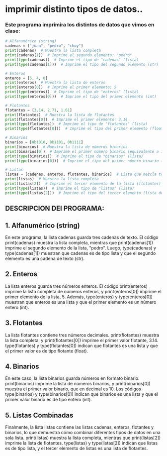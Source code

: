 #  imprimir distinto tipos de datos..


### Este programa imprimira los distintos de datos que vimos en clase:

```python
# Alfanumérico (string)
cadenas = ["juan", "pedro", "chuy"]
print(cadenas)  # Muestra la lista completa
print(cadenas[1])  # Imprime el segundo elemento: "pedro"
print(type(cadenas))  # Imprime el tipo de "cadenas" (lista)
print(type(cadenas[1]))  # Imprime el tipo del segundo elemento (str)

# Enteros
enteros = [5, 4, 8]
print(enteros)  # Muestra la lista de enteros
print(enteros[0])  # Imprime el primer elemento: 5
print(type(enteros))  # Imprime el tipo de "enteros" (lista)
print(type(enteros[0]))  # Imprime el tipo del primer elemento (int)

# Flotantes
flotantes = [3.14, 2.71, 1.61]
print(flotantes)  # Muestra la lista de flotantes
print(flotantes[0])  # Imprime el primer elemento: 3.14
print(type(flotantes))  # Imprime el tipo de "flotantes" (lista)
print(type(flotantes[0]))  # Imprime el tipo del primer elemento (float)

# Binarios
binarios = [0b1010, 0b1101, 0b1111]
print(binarios)  # Muestra la lista de números binarios
print(binarios[0])  # Imprime el primer número binario (equivalente a 10 en decimal)
print(type(binarios))  # Imprime el tipo de "binarios" (lista)
print(type(binarios[0]))  # Imprime el tipo del primer número binario (int)

# Listas
listas = [cadenas, enteros, flotantes, binarios]  # Lista que mezcla todos los tipos anteriores
print(listas)  # Muestra la lista completa
print(listas[2])  # Imprime el tercer elemento de la lista (flotantes)
print(type(listas))  # Imprime el tipo de "listas" (lista)
print(type(listas[2]))  # Imprime el tipo del tercer elemento (lista de flotantes)

```
## DESCRIPCION DEl PROGRAMA:

## 1. Alfanumérico (string)
En este programa, la lista cadenas guarda tres cadenas de texto. El código print(cadenas) muestra la lista completa, mientras que print(cadenas[1]) imprime el segundo elemento de la lista, "pedro". Luego, type(cadenas) y type(cadenas[1]) muestran que cadenas es de tipo lista y que el segundo elemento es una cadena de texto (str).

## 2. Enteros
La lista enteros guarda tres números enteros. El código print(enteros) imprime la lista completa de números enteros, y print(enteros[0]) imprime el primer elemento de la lista, 5. Además, type(enteros) y type(enteros[0]) muestran que enteros es una lista y que el primer elemento es un número entero (int).

## 3. Flotantes
La lista flotantes contiene tres números decimales. print(flotantes) muestra la lista completa, y print(flotantes[0]) imprime el primer valor flotante, 3.14. type(flotantes) y type(flotantes[0]) indican que flotantes es una lista y que el primer valor es de tipo flotante (float).

## 4. Binarios
En este caso, la lista binarios guarda números en formato binario. print(binarios) imprime la lista de números binarios, y print(binarios[0]) muestra el primer valor binario, que en decimal es 10. Los códigos type(binarios) y type(binarios[0]) indican que binarios es una lista y que el primer valor binario es de tipo entero (int).

## 5. Listas Combinadas
Finalmente, la lista listas contiene las listas cadenas, enteros, flotantes y binarios, lo que demuestra cómo combinar diferentes tipos de datos en una sola lista. print(listas) muestra la lista completa, mientras que print(listas[2]) imprime la lista de flotantes. type(listas) y type(listas[2]) indican que listas es de tipo lista, y el tercer elemento de listas es una lista de flotantes.
